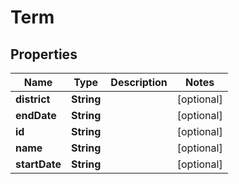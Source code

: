 

# Term


## Properties

| Name | Type | Description | Notes |
|------------ | ------------- | ------------- | -------------|
|**district** | **String** |  |  [optional] |
|**endDate** | **String** |  |  [optional] |
|**id** | **String** |  |  [optional] |
|**name** | **String** |  |  [optional] |
|**startDate** | **String** |  |  [optional] |



